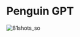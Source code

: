 # Penguin GPT

![81shots_so](https://github.com/user-attachments/assets/c22ea39a-139a-4525-9001-79796459b239)
